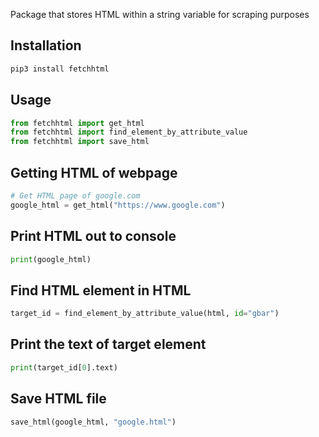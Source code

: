 Package that stores HTML within a string variable for scraping purposes

## Installation
```python
pip3 install fetchhtml 

```

## Usage
```python 
from fetchhtml import get_html
from fetchhtml import find_element_by_attribute_value
from fetchhtml import save_html
```

## Getting HTML of webpage
```python
# Get HTML page of google.com
google_html = get_html("https://www.google.com")
```

## Print HTML out to console
```python
print(google_html)
```

## Find HTML element in HTML 
```python
target_id = find_element_by_attribute_value(html, id="gbar")
```

## Print the text of target element 
```python
print(target_id[0].text)
```

## Save HTML file
```python
save_html(google_html, "google.html")
```

